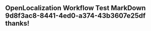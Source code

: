 <properties
ms.topic="hero-topic"
ms.test1="hero-topic"
ms.test2="test"/>

## OpenLocalization Workflow Test MarkDown 9d8f3ac8-8441-4ed0-a374-43b3607e25df thanks!
